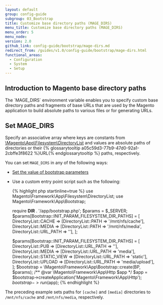 ```yaml
---
layout: default
group: config-guide
subgroup: 03_Bootstrap
title: Customize base directory paths (MAGE_DIRS)
menu_title: Customize base directory paths (MAGE_DIRS)
menu_order: 5
menu_node:
version: 2.0
github_link: config-guide/bootstrap/mage-dirs.md
redirect_from: /guides/v1.0/config-guide/bootstrap/mage-dirs.html
functional_areas:
  - Configuration
  - System
  - Setup
---
```


<h2 id="dirs-introduction">Introduction to Magento base directory paths</h2>
The `MAGE_DIRS` environment variable enables you to specify custom base directory paths and fragments of base URLs that are used by the Magento application to build absolute paths to various files or for generating URLs. 

<h2 id="dirs-set">Set MAGE_DIRS</h2>
Specify an associative array where keys are constants from <a href="{{ site.mage2000url }}lib/internal/Magento/Framework/App/Filesystem/DirectoryList.php" target="_blank">\Magento\App\Filesystem\DirectoryList</a> and values are absolute paths of directories or their {% glossarytooltip a05c59d3-77b9-47d0-92a1-2cbffe3f8622 %}URL{% endglossarytooltip %} paths, respectively.

You can set `MAGE_DIRS` in any of the following ways:

*	<a href="{{page.baseurl}}/config-guide/bootstrap/magento-how-to-set.html">Set the value of bootstrap parameters</a>
*	Use a custom entry point script such as the following:

	{% highlight php startinline=true %}
	use Magento\Framework\App\Filesystem\DirectoryList;
	use Magento\Framework\App\Bootstrap;
 
	require __DIR__ . '/app/bootstrap.php';
	$params = $_SERVER;
	$params[Bootstrap::INIT_PARAM_FILESYSTEM_DIR_PATHS] = [
       DirectoryList::CACHE => [DirectoryList::PATH => '/mnt/nfs/cache'],
       DirectoryList::MEDIA => [DirectoryList::PATH => '/mnt/nfs/media', DirectoryList::URL_PATH => ''],
	];

	$params[Bootstrap::INIT_PARAM_FILESYSTEM_DIR_PATHS] = [
	DirectoryList::PUB => [DirectoryList::URL_PATH => ''],	
	DirectoryList::MEDIA => [DirectoryList::URL_PATH => 'media'],
	DirectoryList::STATIC_VIEW => [DirectoryList::URL_PATH => 'static'],
	DirectoryList::UPLOAD => [DirectoryList::URL_PATH => 'media/upload'],
	];
	$bootstrap = \Magento\Framework\App\Bootstrap::create(BP, $params);
	/** @var \Magento\Framework\App\Http $app */
	$app = $bootstrap->createApplication('Magento\Framework\App\Http');
	$bootstrap->run($app);
	{% endhighlight %}

The preceding example sets paths for `[cache]` and `[media]` directories to `/mnt/nfs/cache` and `/mnt/nfs/media`, respectively.
